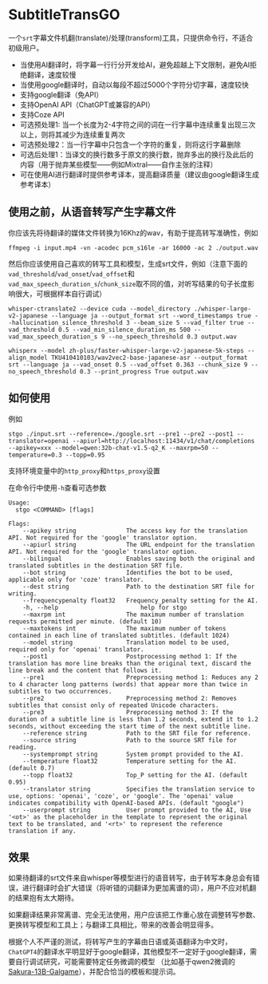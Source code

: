# SubtitleTransGO

一个`srt`字幕文件机翻(translate)/处理(transform)工具，只提供命令行，不适合初级用户。

- 当使用AI翻译时，将字幕一行行分开发给AI，避免超越上下文限制，避免AI拒绝翻译，速度较慢
- 当使用google翻译时，自动以每段不超过5000个字符分切字幕，速度较快
- 支持google翻译（免API）
- 支持OpenAI API（ChatGPT或兼容的API）
- 支持Coze API
- 可选预处理1: 当一个长度为2-4字符之间的词在一行字幕中连续重复出现三次以上，则将其减少为连续重复两次
- 可选预处理2：当一行字幕中只包含一个字符的重复，则将这行字幕删除
- 可选后处理1：当译文的换行数多于原文的换行数，抛弃多出的换行及此后的内容（用于抛弃某些模型——例如Mixtral——自作主张的注释）
- 可在使用AI进行翻译时提供参考译本，提高翻译质量（建议由google翻译生成参考译本）

## 使用之前，从语音转写产生字幕文件

你应该先将待翻译的媒体文件转换为16Khz的wav，有助于提高转写准确性，例如

`ffmpeg -i input.mp4 -vn -acodec pcm_s16le -ar 16000 -ac 2 ./output.wav`

然后你应该使用自己喜欢的转写工具和模型，生成srt文件，例如（注意下面的`vad_threshold`/`vad_onset`/`vad_offset`和`vad_max_speech_duration_s`/`chunk_size`取不同的值，对听写结果的句子长度影响很大，可根据样本自行调试）

`whisper-ctranslate2 --device cuda --model_directory ./whisper-large-v2-japanese --language ja --output_format srt --word_timestamps true --hallucination_silence_threshold 3 --beam_size 5 --vad_filter true --vad_threshold 0.5 --vad_min_silence_duration_ms 500 --vad_max_speech_duration_s 9 --no_speech_threshold 0.3 output.wav`

`whisperx --model zh-plus/faster-whisper-large-v2-japanese-5k-steps --align_model TKU410410103/wav2vec2-base-japanese-asr --output_format srt --language ja --vad_onset 0.5 --vad_offset 0.363 --chunk_size 9 --no_speech_threshold 0.3 --print_progress True output.wav`

## 如何使用

例如

`stgo ./input.srt --reference=./google.srt --pre1 --pre2 --post1 --translator=openai --apiurl=http://localhost:11434/v1/chat/completions --apikey=xxx --model=qwen:32b-chat-v1.5-q2_K --maxrpm=50 --temperature=0.3 --topp=0.95`

支持环境变量中的`http_proxy`和`https_proxy`设置

在命令行中使用`-h`查看可选参数

```
Usage:
  stgo <COMMAND> [flags]

Flags:
    --apikey string              The access key for the translation API. Not required for the 'google' translator option.
    --apiurl string              The URL endpoint for the translation API. Not required for the 'google' translator option.
    --bilingual                  Enables saving both the original and translated subtitles in the destination SRT file.
    --bot string                 Identifies the bot to be used, applicable only for 'coze' translator.
    --dest string                Path to the destination SRT file for writing.
    --frequencypenalty float32   Frequency_penalty setting for the AI.
    -h, --help                       help for stgo
    --maxrpm int                 The maximum number of translation requests permitted per minute. (default 10)
    --maxtokens int              The maximum number of tokens contained in each line of translated subtitles. (default 1024)
    --model string               Translation model to be used, required only for 'openai' translator.
    --post1                      Postprocessing method 1: If the translation has more line breaks than the original text, discard the line break and the content that follows it.
    --pre1                       Preprocessing method 1: Reduces any 2 to 4 character long patterns (words) that appear more than twice in subtitles to two occurrences.
    --pre2                       Preprocessing method 2: Removes subtitles that consist only of repeated Unicode characters.
    --pre3                       Preprocessing method 3: If the duration of a subtitle line is less than 1.2 seconds, extend it to 1.2 seconds, without exceeding the start time of the next subtitle line.
    --reference string           Path to the SRT file for reference.
    --source string              Path to the source SRT file for reading.
    --systemprompt string        System prompt provided to the AI. 
    --temperature float32        Temperature setting for the AI. (default 0.7)
    --topp float32               Top_P setting for the AI. (default 0.95)
    --translator string          Specifies the translation service to use, options: 'openai', 'coze', or 'google'. The 'openai' value indicates compatibility with OpenAI-based APIs. (default "google")
    --userprompt string          User prompt provided to the AI, Use '<ot>' as the placeholder in the template to represent the original text to be translated, and '<rt>' to represent the reference translation if any. 
```

## 效果

如果待翻译的srt文件来自whisper等模型进行的语音转写，由于转写本身总会有错误，进行翻译时会扩大错误（将听错的词翻译为更加离谱的词），用户不应对机翻的结果抱有太大期待。

如果翻译结果非常离谱、完全无法使用，用户应该把工作重心放在调整转写参数、更换转写模型和工具上；与翻译工具相比，带来的改善会明显得多。

根据个人不严谨的测试，将转写产生的字幕由日语或英语翻译为中文时，`ChatGPT4`的翻译水平明显好于google翻译，其他模型不一定好于google翻译，需要自行调试研究，可能需要特定任务微调的模型 （比如基于qwen2微调的[Sakura-13B-Galgame](https://github.com/SakuraLLM/Sakura-13B-Galgame)），并配合恰当的模板和提示词。